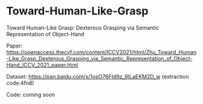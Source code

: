 # Toward-Human-Like-Grasp
Toward Human-Like Grasp: Dexterous Grasping via Semantic Representation of Object-Hand

Paper: https://openaccess.thecvf.com/content/ICCV2021/html/Zhu_Toward_Human-Like_Grasp_Dexterous_Grasping_via_Semantic_Representation_of_Object-Hand_ICCV_2021_paper.html

Dataset: https://pan.baidu.com/s/1osO76FId9z_9ILaEKM2D_w  (extraction code:4fn8)

Code: coming soon
